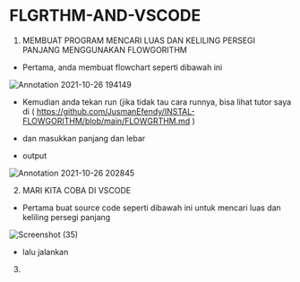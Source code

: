# FLGRTHM-AND-VSCODE

1. MEMBUAT PROGRAM MENCARI LUAS DAN KELILING PERSEGI PANJANG MENGGUNAKAN FLOWGORITHM

- Pertama, anda membuat flowchart seperti dibawah ini

![Annotation 2021-10-26 194149](https://user-images.githubusercontent.com/92988781/138999129-c1362ac2-8ba6-42de-88f5-68aa98d99f60.png)



- Kemudian anda tekan run (jika tidak tau cara runnya, bisa lihat tutor saya di ( https://github.com/JusmanEfendy/INSTAL-FLOWGORITHM/blob/main/FLOWGRTHM.md )
- dan masukkan panjang dan lebar

- output

![Annotation 2021-10-26 202845](https://user-images.githubusercontent.com/92988781/138999054-1efac9e2-6a67-47f9-894d-a5c92c3e2fc0.png)



2. MARI KITA COBA DI VSCODE


- Pertama buat source code seperti dibawah ini untuk mencari luas dan keliling persegi panjang

![Screenshot (35)](https://user-images.githubusercontent.com/92988781/138999500-75398188-0568-4071-b7c0-7500417e745d.png)

- lalu jalankan



3. 

